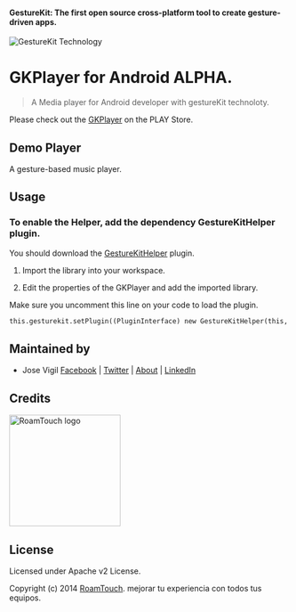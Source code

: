 #### GestureKit: The first open source cross-platform tool to create gesture-driven apps.

<img src="https://images.indiegogo.com/file_attachments/857034/files/20140914193931-colash.jpg?1410748771" alt="GestureKit Technology">

# GKPlayer for Android ALPHA. 

> A Media player for Android developer with gestureKit technoloty. 

Please check out the [GKPlayer](https://play.google.com/store/apps/details?id=com.roamtouch.gesturekit.gkplayer) on the PLAY Store.

## Demo Player

A gesture-based music player.

## Usage

### To enable the Helper, add the dependency GestureKitHelper plugin.

You should download the [GestureKitHelper](https://github.com/RoamTouch/gesturekit-helper-android) plugin.

1) Import the library into your workspace.

2) Edit the properties of the GKPlayer and add the imported library. 

Make sure you uncomment this line on your code to load the plugin. 

```html
this.gesturekit.setPlugin((PluginInterface) new GestureKitHelper(this, this.gesturekit));
```

## Maintained by
- Jose Vigil
[Facebook](https://www.facebook.com/jose.vigil.1973) | [Twitter](https://twitter.com/JoseVigil) | [About](http://about.me/josevigil) | [LinkedIn](https://www.linkedin.com/in/josemanuelvigil) 

## Credits

<img src="http://www.roamtouch.com/wp-content/uploads/2014/06/logo.png" width="200" alt="RoamTouch logo">

## License
Licensed under Apache v2 License.

Copyright (c) 2014 [RoamTouch](http://github.com/RoamTouch). mejorar tu experiencia con todos tus equipos.